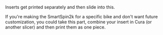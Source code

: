 Inserts get printed separately and then slide into this. 

If you're making the SmartSpin2k for a specific bike and don't want future customization, you could take this part, combine your insert in Cura (or another slicer) and then print them as one piece.
